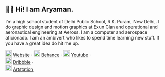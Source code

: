 ## 👋🏻 Hi! I am Aryaman.

I’m a high school student of Delhi Public School, R.K. Puram, New Delhi,. I do graphic design and motion graphics at Exun Clan and operational and aeronautical engineering at Aeross. I am a computer and aerospace aficionado. I am an ambivert who likes to spend time learning new stuff. If you have a great idea do hit me up.

<img src="https://aryaman.one/Images/icon.png" data-canonical-src="https://aryaman.one/Images/icon.png" width="20" height="20" /> [Website](https://aryaman.one/ "links") · 
<img src="https://a5.behance.net/e871687209d8ae65b81aa1dbe6c60d3be059cd69/img/site/favicon.ico?cb=264615658" width="20" height="20" /> [Behance](https://www.behance.net/aryamanchandra "links") · 
<img src="https://www.youtube.com/s/desktop/ebcf1b0f/img/favicon_48.png" width="20" height="20" /> [Youtube](https://www.youtube.com/channel/UCoGX05bLREPTR2s9VTHEbNw "links") ·  
<img src="https://static.dribbble.com/assets/favicon-63b2904a073c89b52b19aa08cebc16a154bcf83fee8ecc6439968b1e6db569c7.ico" width="20" height="20" /> [Dribbble](https://dribbble.com/aryamanchandra "links") ·  
<img src="https://www.artstation.com/assets/favicon-568cb631e5ed0dbf464edf6f3d1dcd4a.ico" width="20" height="20" /> [Artstation](https://www.artstation.com/aryamanchandra "links")


